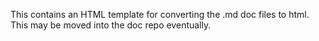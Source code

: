 This contains an HTML template for converting the .md doc files to html. This may be moved into the doc repo eventually.